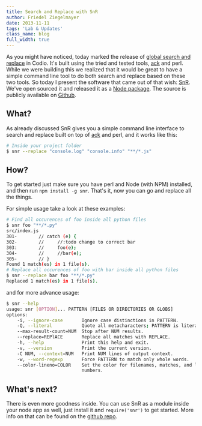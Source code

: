 ```yaml
---
title: Search and Replace with SnR
author: Friedel Ziegelmayer
date: 2013-11-11
tags: 'Lab & Updates'
class_name: blog
full_width: true
---
```


As you might have noticed, today marked the release of [global search and replace](/blog/2013/11/search-replace) in Codio. It's built using the tried and tested tools, [ack] and perl. While we were building this we realized that it would be great to have a simple command line tool to do both search and replace based on these two tools. So today I present the software that came out of that wish: [SnR]. We've open sourced it and released it as a [Node package](https://npmjs.org/package/snr). The source is publicly available on [Github](https://github.com/codio/snr).

## What?
As already discussed SnR gives you a simple command line interface to search and replace built on top of [ack] and perl, and it works like this:

```bash
# Inside your project folder
$ snr --replace "console.log" "console.info" "**/*.js"
```

## How?
To get started just make sure you have perl and Node (with NPM) installed, and then run `npm install -g snr`. That's it, now you can go and replace all the things.

For simple usage take a look at these examples:

```bash
# Find all occurences of foo inside all python files
$ snr foo "**/*.py"
src/index.js
301-        // catch (e) {
302-        //     //:todo change to correct bar
303:        //     foo(e);
304-        //     //bar(e);
305-        // }
Found 1 match(es) in 1 file(s).
# Replace all occurences of foo with bar inside all python files
$ snr --replace bar foo "**/*.py"
Replaced 1 match(es) in 1 file(s).
```
and for more advance usage:

```bash
$ snr --help
usage: snr [OPTION]... PATTERN [FILES OR DIRECTORIES OR GLOBS]
options:
    -i, --ignore-case       Ignore case distinctions in PATTERN.
    -Q, --literal           Quote all metacharacters; PATTERN is literal.
    --max-result-count=NUM  Stop after NUM results.
    --replace=REPlACE       Replace all matches with REPLACE.
    -h, --help              Print this help and exit.
    -v, --version           Print the current version.
    -C NUM, --context=NUM   Print NUM lines of output context.
    -w, --word-regexp       Force PATTERN to match only whole words.
    --color-lineno=COLOR    Set the color for filenames, matches, and line
                            numbers.
```


## What's next?
There is even more goodness inside. You can use SnR as a module inside your node app as well, just install it and `require('snr')` to get started. More info on that can be found on the [github repo].



[ack]: http://beyondgrep.com/
[SnR]: https://npmjs.org/package/snr
[github repo]: https://github.com/codio/snr
